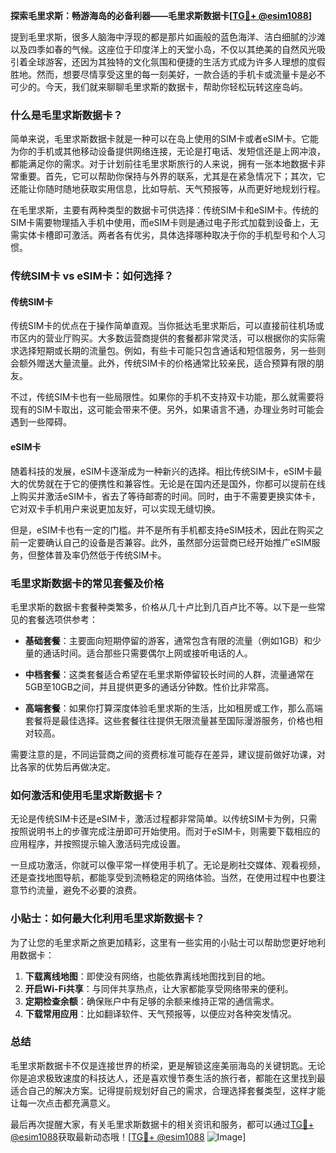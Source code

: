**探索毛里求斯：畅游海岛的必备利器——毛里求斯数据卡[[TG💪+ @esim1088](https://t.me/s/esim1088)]**

提到毛里求斯，很多人脑海中浮现的都是那片如画般的蓝色海洋、洁白细腻的沙滩以及四季如春的气候。这座位于印度洋上的天堂小岛，不仅以其绝美的自然风光吸引着全球游客，还因为其独特的文化氛围和便捷的生活方式成为许多人理想的度假胜地。然而，想要尽情享受这里的每一刻美好，一款合适的手机卡或流量卡是必不可少的。今天，我们就来聊聊毛里求斯的数据卡，帮助你轻松玩转这座岛屿。

### **什么是毛里求斯数据卡？**

简单来说，毛里求斯数据卡就是一种可以在岛上使用的SIM卡或者eSIM卡。它能为你的手机或其他移动设备提供网络连接，无论是打电话、发短信还是上网冲浪，都能满足你的需求。对于计划前往毛里求斯旅行的人来说，拥有一张本地数据卡非常重要。首先，它可以帮助你保持与外界的联系，尤其是在紧急情况下；其次，它还能让你随时随地获取实用信息，比如导航、天气预报等，从而更好地规划行程。

在毛里求斯，主要有两种类型的数据卡可供选择：传统SIM卡和eSIM卡。传统的SIM卡需要物理插入手机中使用，而eSIM卡则是通过电子形式加载到设备上，无需实体卡槽即可激活。两者各有优劣，具体选择哪种取决于你的手机型号和个人习惯。

### **传统SIM卡 vs eSIM卡：如何选择？**

#### **传统SIM卡**
传统SIM卡的优点在于操作简单直观。当你抵达毛里求斯后，可以直接前往机场或市区内的营业厅购买。大多数运营商提供的套餐都非常灵活，可以根据你的实际需求选择短期或长期的流量包。例如，有些卡可能只包含通话和短信服务，另一些则会额外赠送大量流量。此外，传统SIM卡的价格通常比较亲民，适合预算有限的朋友。

不过，传统SIM卡也有一些局限性。如果你的手机不支持双卡功能，那么就需要将现有的SIM卡取出，这可能会带来不便。另外，如果语言不通，办理业务时可能会遇到一些障碍。

#### **eSIM卡**
随着科技的发展，eSIM卡逐渐成为一种新兴的选择。相比传统SIM卡，eSIM卡最大的优势就在于它的便携性和兼容性。无论是在国内还是国外，你都可以提前在线上购买并激活eSIM卡，省去了等待邮寄的时间。同时，由于不需要更换实体卡，它对双卡手机用户来说更加友好，可以实现无缝切换。

但是，eSIM卡也有一定的门槛。并不是所有手机都支持eSIM技术，因此在购买之前一定要确认自己的设备是否兼容。此外，虽然部分运营商已经开始推广eSIM服务，但整体普及率仍然低于传统SIM卡。

### **毛里求斯数据卡的常见套餐及价格**

毛里求斯的数据卡套餐种类繁多，价格从几十卢比到几百卢比不等。以下是一些常见的套餐选项供参考：

- **基础套餐**：主要面向短期停留的游客，通常包含有限的流量（例如1GB）和少量的通话时间。适合那些只需要偶尔上网或接听电话的人。
  
- **中档套餐**：这类套餐适合希望在毛里求斯停留较长时间的人群，流量通常在5GB至10GB之间，并且提供更多的通话分钟数。性价比非常高。

- **高端套餐**：如果你打算深度体验毛里求斯的生活，比如租房或工作，那么高端套餐将是最佳选择。这些套餐往往提供无限流量甚至国际漫游服务，价格也相对较高。

需要注意的是，不同运营商之间的资费标准可能存在差异，建议提前做好功课，对比各家的优势后再做决定。

### **如何激活和使用毛里求斯数据卡？**

无论是传统SIM卡还是eSIM卡，激活过程都非常简单。以传统SIM卡为例，只需按照说明书上的步骤完成注册即可开始使用。而对于eSIM卡，则需要下载相应的应用程序，并按照提示输入激活码完成设置。

一旦成功激活，你就可以像平常一样使用手机了。无论是刷社交媒体、观看视频，还是查找地图导航，都能享受到流畅稳定的网络体验。当然，在使用过程中也要注意节约流量，避免不必要的浪费。

### **小贴士：如何最大化利用毛里求斯数据卡？**

为了让您的毛里求斯之旅更加精彩，这里有一些实用的小贴士可以帮助您更好地利用数据卡：

1. **下载离线地图**：即使没有网络，也能依靠离线地图找到目的地。
2. **开启Wi-Fi共享**：与同伴共享热点，让大家都能享受网络带来的便利。
3. **定期检查余额**：确保账户中有足够的余额来维持正常的通信需求。
4. **下载常用应用**：比如翻译软件、天气预报等，以便应对各种突发情况。

### **总结**

毛里求斯数据卡不仅是连接世界的桥梁，更是解锁这座美丽海岛的关键钥匙。无论你是追求极致速度的科技达人，还是喜欢慢节奏生活的旅行者，都能在这里找到最适合自己的解决方案。记得提前规划好自己的需求，合理选择套餐类型，这样才能让每一次点击都充满意义。

最后再次提醒大家，有关毛里求斯数据卡的相关资讯和服务，都可以通过[TG💪+ @esim1088](https://t.me/s/esim1088)获取最新动态哦！[[TG💪+ @esim1088](https://t.me/s/esim1088) ![Image](https://i.postimg.cc/4NQfJmqS/Snipaste-2025-05-13-00-14-12.png)]